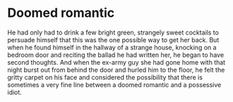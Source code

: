 Doomed romantic
===============



He had only had to drink a few bright green, strangely sweet cocktails to persuade himself that this was the one possible way to get her back. But when he found himself in the hallway of a strange house, knocking on a bedroom door and reciting the ballad he had written her, he began to have second thoughts. And when the ex-army guy she had gone home with that night burst out from behind the door and hurled him to the floor, he felt the gritty carpet on his face and considered the possibility that there is sometimes a very fine line between a doomed romantic and a possessive idiot.